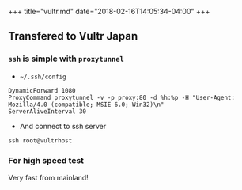 +++
title="vultr.md"
date="2018-02-16T14:05:34-04:00"
+++

## Transfered to Vultr Japan


### `ssh` is simple with `proxytunnel`

* `~/.ssh/config`

```
DynamicForward 1080
ProxyCommand proxytunnel -v -p proxy:80 -d %h:%p -H "User-Agent: Mozilla/4.0 (compatible; MSIE 6.0; Win32)\n"
ServerAliveInterval 30
```

* And connect to ssh server
```
ssh root@vultrhost
```

### For high speed test

Very fast from mainland!
